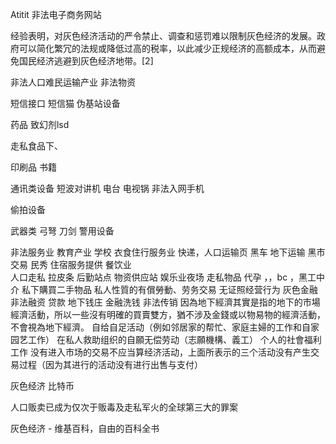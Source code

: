 Atitit 非法电子商务网站


经验表明，对灰色经济活动的严令禁止、调查和惩罚难以限制灰色经济的发展。政府可以简化繁冗的法规或降低过高的税率，以此减少正规经济的高额成本，从而避免国民经济逃避到灰色经济地带。[2]

非法人口难民运输产业
非法物资

短信接口 短信猫 伪基站设备

药品  致幻剂lsd 

走私食品下、

印刷品 书籍

通讯类设备  短波对讲机 电台  电视锅 非法入网手机

偷拍设备

武器类 弓弩 刀剑 警用设备




非法服务业 
教育产业 学校
衣食住行服务业
快递，人口运输页
黑车 地下运输
黑市交易
民秀 住宿服务提供
餐饮业   
人口走私
拉皮条
后勤站点  物资供应站
娱乐业夜场
走私物品
代孕 ，，bc ，黑工中介
私下購買二手物品
私人性質的有償勞動、劳务交易
无证照经营行为
灰色金融  非法融资  贷款  地下钱庄  金融洗钱 
非法传销
因為地下經濟其實是指的地下的市場經濟活動，所以一些沒有明確的買賣雙方，猶不涉及金錢或以物易物的經濟活動，不會視為地下經濟。
自给自足活动（例如邻居家的帮忙、家庭主婦的工作和自家园艺工作）
在私人救助组织的自願无偿劳动（志願機構、義工）
个人的社會福利工作
没有进入市场的交易不应当算经济活动，上面所表示的三个活动没有产生交易过程（因为其进行的活动没有进行出售与支付）

灰色经济 
比特币


人口贩卖已成为仅次于贩毒及走私军火的全球第三大的罪案

灰色经济 - 维基百科，自由的百科全书


